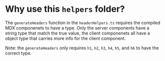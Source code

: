 # Why use this `helpers` folder?

The `generateHeaders` function in the `headerHelpers.ts` requires the compiled MDX componenets to have a type.
Only the server components have a string type that match the true value, the client componenets all have a object
type that carries more info for the client component.

Note: the `generateHeaders` only requires `h1`, `h2`, `h3`, `h4`, `h5`, and `h6` to have the correct type.
